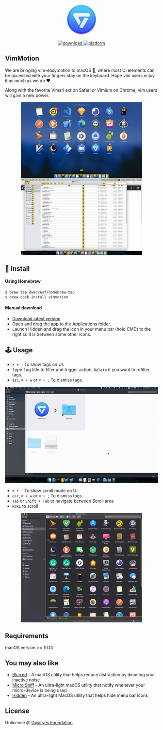 <p align="center">
	<img width="100" src="img/Icon.png">
</p>
<p align="center">
<a href="https://github.com/dwarvesf/VimMotionApp/releases/latest">
 		<img src="https://img.shields.io/badge/download-latest-brightgreen.svg" alt="download">
	<a href="https://img.shields.io/badge/platform-macOS-lightgrey.svg">
 		<img src="https://img.shields.io/badge/platform-macOS-lightgrey.svg" alt="platform">
	</a>
</p>

## VimMotion

We are bringing vim-easymotion to macOS , where most UI elements can be accessed with your fingers stay on the keyboard. Hope vim users enjoy it as much as we do ♥️

Along with the favorite Vimari ext on Safari or Vimium on Chrome, vim users will gain a new power.

<p align="center">
	<img width="400" src="img/screenshot.png">
	<img width="400" src="img/screenshot2.png">
</p>


## 🚀 Install

#### Using Homebrew

```Shell
$ brew tap dwarvesf/homebrew-tap
$ brew cask install vimmotion
```

#### Manual download

- [Download latest version](https://github.com/dwarvesf/VimMotionApp/releases/latest)
- Open and drag the app to the Applications folder.
- Launch Hidden and drag the icon in your menu bar (hold CMD) to the right so it is between some other icons.

## 🕹 Usage

* `⌘ + ;` To show tags on UI.
* Type Tag title to filter and trigger action, `Delete` if you want to refilter tags.
* `esc`, `⌘ + w` or  `⌘ + ;` To dismiss tags.
<p align="center">
	<img src="img/tutorial.gif">
</p>

* `⌘ + '` To show scroll mode on UI.
* `esc`, `⌘ + w` or  `⌘ + ;` To dismiss tags.
* `Tab` or `Shift + Tab` to navigate between Scroll area
* `HJKL` to scroll
<p align="center">
	<img width="400" src="img/feature_scroll.png">
</p>

## Requirements
macOS version >= 10.13

## You may also like
- [Blurred](https://github.com/dwarvesf/Blurred) - A macOS utility that helps reduce distraction by dimming your inactive noise
- [Micro Sniff](https://github.com/dwarvesf/micro-sniff) - An ultra-light macOS utility that notify whenever your micro-device is being used
- [Hidden](https://github.com/dwarvesf/hidden) - An ultra-light MacOS utility that helps hide menu bar icons

## License

Unlicense @ [Dwarves Foundation](https://github.com/dwarvesf)


